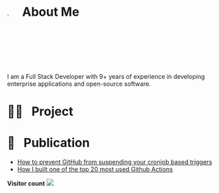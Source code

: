 # <img src="https://media.giphy.com/media/hvRJCLFzcasrR4ia7z/giphy.gif" width="3%"> &nbsp; About Me ##
I am a Full Stack Developer with 9+ years of experience in developing enterprise applications and open-source software.

# 👨‍💻 &nbsp; Project #

# 📕 &nbsp; Publication #
<!-- BLOG-POST-LIST:START -->
- [How to prevent GitHub from suspending your cronjob based triggers](https://dev.to/gautamkrishnar/how-to-prevent-github-from-suspending-your-cronjob-based-triggers-knf)
- [How I built one of the top 20 most used Github Actions](https://www.gautamkrishnar.com/how-i-built-one-of-the-top-20-most-used-github-actions/)
<!-- BLOG-POST-LIST:END -->

**Visitor count**
<img src="https://profile-counter.glitch.me/Hongxiii/count.svg" />
